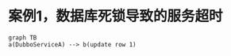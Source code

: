 # 案例1，数据库死锁导致的服务超时

```mermaid
graph TB
a(DubboServiceA) --> b(update row 1)

```

<!--stackedit_data:
eyJoaXN0b3J5IjpbLTg0OTE2Nzc2MV19
-->
